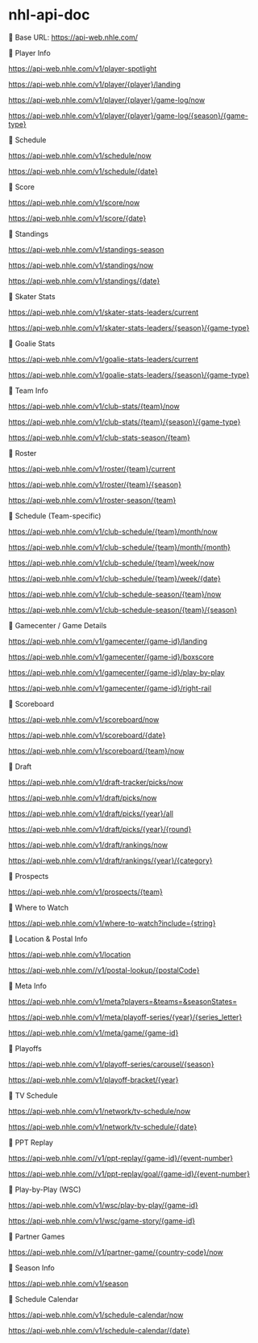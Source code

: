 # nhl-api-doc

📌 Base URL: https://api-web.nhle.com/

🔹 Player Info

https://api-web.nhle.com/v1/player-spotlight

https://api-web.nhle.com/v1/player/{player}/landing

https://api-web.nhle.com/v1/player/{player}/game-log/now

https://api-web.nhle.com/v1/player/{player}/game-log/{season}/{game-type}


🔹 Schedule

https://api-web.nhle.com/v1/schedule/now

https://api-web.nhle.com/v1/schedule/{date}

🔹 Score

https://api-web.nhle.com/v1/score/now

https://api-web.nhle.com/v1/score/{date}

🔹 Standings

https://api-web.nhle.com/v1/standings-season

https://api-web.nhle.com/v1/standings/now

https://api-web.nhle.com/v1/standings/{date}

🔹 Skater Stats

https://api-web.nhle.com/v1/skater-stats-leaders/current

https://api-web.nhle.com/v1/skater-stats-leaders/{season}/{game-type}

🔹 Goalie Stats

https://api-web.nhle.com/v1/goalie-stats-leaders/current

https://api-web.nhle.com/v1/goalie-stats-leaders/{season}/{game-type}

🔹 Team Info

https://api-web.nhle.com/v1/club-stats/{team}/now

https://api-web.nhle.com/v1/club-stats/{team}/{season}/{game-type}

https://api-web.nhle.com/v1/club-stats-season/{team}

🔹 Roster

https://api-web.nhle.com/v1/roster/{team}/current

https://api-web.nhle.com/v1/roster/{team}/{season}

https://api-web.nhle.com/v1/roster-season/{team}

🔹 Schedule (Team-specific)

https://api-web.nhle.com/v1/club-schedule/{team}/month/now

https://api-web.nhle.com/v1/club-schedule/{team}/month/{month}

https://api-web.nhle.com/v1/club-schedule/{team}/week/now

https://api-web.nhle.com/v1/club-schedule/{team}/week/{date}

https://api-web.nhle.com/v1/club-schedule-season/{team}/now

https://api-web.nhle.com/v1/club-schedule-season/{team}/{season}

🔹 Gamecenter / Game Details

https://api-web.nhle.com/v1/gamecenter/{game-id}/landing

https://api-web.nhle.com/v1/gamecenter/{game-id}/boxscore

https://api-web.nhle.com/v1/gamecenter/{game-id}/play-by-play

https://api-web.nhle.com/v1/gamecenter/{game-id}/right-rail

🔹 Scoreboard

https://api-web.nhle.com/v1/scoreboard/now

https://api-web.nhle.com/v1/scoreboard/{date}

https://api-web.nhle.com/v1/scoreboard/{team}/now

🔹 Draft

https://api-web.nhle.com/v1/draft-tracker/picks/now

https://api-web.nhle.com/v1/draft/picks/now

https://api-web.nhle.com/v1/draft/picks/{year}/all

https://api-web.nhle.com/v1/draft/picks/{year}/{round}

https://api-web.nhle.com/v1/draft/rankings/now

https://api-web.nhle.com/v1/draft/rankings/{year}/{category}

🔹 Prospects

https://api-web.nhle.com/v1/prospects/{team}

🔹 Where to Watch

https://api-web.nhle.com/v1/where-to-watch?include={string}

🔹 Location & Postal Info

https://api-web.nhle.com/v1/location

https://api-web.nhle.com//v1/postal-lookup/{postalCode}

🔹 Meta Info

https://api-web.nhle.com/v1/meta?players=&teams=&seasonStates=

https://api-web.nhle.com/v1/meta/playoff-series/{year}/{series_letter}

https://api-web.nhle.com/v1/meta/game/{game-id}

🔹 Playoffs

https://api-web.nhle.com/v1/playoff-series/carousel/{season}

https://api-web.nhle.com/v1/playoff-bracket/{year}

🔹 TV Schedule

https://api-web.nhle.com/v1/network/tv-schedule/now

https://api-web.nhle.com/v1/network/tv-schedule/{date}

🔹 PPT Replay

https://api-web.nhle.com//v1/ppt-replay/{game-id}/{event-number}

https://api-web.nhle.com//v1/ppt-replay/goal/{game-id}/{event-number}

🔹 Play-by-Play (WSC)

https://api-web.nhle.com/v1/wsc/play-by-play/{game-id}

https://api-web.nhle.com/v1/wsc/game-story/{game-id}

🔹 Partner Games

https://api-web.nhle.com//v1/partner-game/{country-code}/now

🔹 Season Info

https://api-web.nhle.com/v1/season

🔹 Schedule Calendar

https://api-web.nhle.com/v1/schedule-calendar/now

https://api-web.nhle.com/v1/schedule-calendar/{date}

